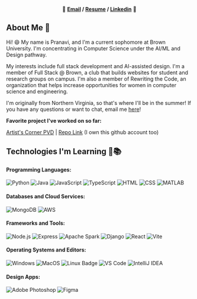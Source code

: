 
<p align="center"> 🌷 <b><a href="mailto:pranavi_lakshminarayanan@brown.edu">Email</a> / <a href="https://drive.google.com/file/d/1-esCSKYNwNM5LXcKbpi0YXJqFOlh2SfK/view?usp=sharing">Resume</a> / <a href="https://www.linkedin.com/in/prlakshm/">Linkedin</a></b> 🌷 </p>

## About Me 👋

Hi! 😄 My name is Pranavi, and I'm a current sophomore at Brown University. I'm concentrating in Computer Science under the AI/ML and Design pathway. 

My interests include full stack development and AI-assisted design. I'm a member of Full Stack @ Brown, a club that builds websites for student and research groups on campus. I'm also a member of Rewriting the Code, an organization that helps increase opportunities for women in computer science and engineering. 

I'm originally from Northern Virginia, so that's where I'll be in the summer! If you have any questions or want to chat, email me [here](mailto:pranavi_lakshminarayanan@brown.edu)!

**Favorite project I've worked on so far:** 

<a href="https://artistscornerpvd.github.io">Artist's Corner PVD</a> | <a href="https://github.com/artistscornerpvd/artistscornerpvd.github.io">Repo Link</a> (I own this github account too)



<!-- More info on badges: https://github.com/badges/shields/blob/master/doc/logos.md -->
<!-- SimpleIcons: https://simpleicons.org/ -->

## Technologies I'm Learning 🎒📚

#### Programming Languages:

![Python](http://img.shields.io/badge/-Python-3776AB?style=flat-square&logo=python&logoColor=fff7a1)
![Java](http://img.shields.io/badge/-Java-007396?style=flat-square&logo=java&logoColor=ffffff)
![JavaScript](https://img.shields.io/badge/-JavaScript-%23F7DF1C?style=flat-square&logo=javascript&logoColor=000000&color=d1b01f)
![TypeScript](https://img.shields.io/badge/-TypeScript-%23282C34?style=flat-square&logo=typescript&logoColor=ffffff&color=007acc)
![HTML](https://img.shields.io/badge/-HTML-%23282C34?style=flat-square&logo=html5&lo&logoColor=ffffff&color=e34c26)
![CSS](https://img.shields.io/badge/-CSS-%23282C34?style=flat-square&logo=css3&logoColor=379AD6)
![MATLAB](https://img.shields.io/badge/-MATLAB-%232C2D72?style=flat-square)



#### Databases and Cloud Services:

![MongoDB](https://img.shields.io/badge/-MongoDB-47A248?style=flat-square&logo=mongodb&logoColor=ffffff)
![AWS](https://img.shields.io/badge/-AWS-%23282C34?style=flat-square&logo=amazon-aws)



#### Frameworks and Tools:

![Node.js](https://img.shields.io/badge/-Node.js-%23282C34?style=flat-square&logo=node.js&logoColor=ffffff&color=3c873a)
![Express](https://img.shields.io/badge/-Express-%23282C34?style=flat-square&logo=express)
![Apache Spark](https://img.shields.io/badge/-Apache%20Spark-%23282C34?style=flat-square&logo=apache-spark&logoColor=ffffff&color=E4682A)
![Django](https://img.shields.io/badge/-Django-%23282C34?style=flat-square&logo=django&color=14452f)
![React](https://img.shields.io/badge/-React-%23282C34?style=flat-square&logo=react)
![Vite](https://img.shields.io/badge/-Vite-%23282C34?style=flat-square&logo=vite&logoColor=ffffff&color=6a5acd)



#### Operating Systems and Editors:

![Windows](https://img.shields.io/badge/-Windows-%230078D4?logo=windows&style=flat-square&color=00a4ef)
![MacOS](https://img.shields.io/badge/-MacOS-%23000000?logo=apple&style=flat-square&color=808080)
![Linux Badge](https://img.shields.io/badge/-Linux-%23FCC624?logo=linux&style=flat-square&logoColor=000000)
![VS Code](http://img.shields.io/badge/-VS%20Code-007ACC?style=flat-square&logo=visual-studio-code&logoColor=ffffff)
![IntelliJ IDEA](http://img.shields.io/badge/-IntelliJ%20IDEA-000000?style=flat-square&logo=intellij-idea&logoColor=ffffff)



#### Design Apps:

![Adobe Photoshop](https://img.shields.io/badge/-Adobe%20Photoshop-%233C327B?style=flat-square&logo=adobe-photoshop&logoColor=ffffff)
![Figma](https://img.shields.io/badge/-Figma-%23ff7262?style=flat-square&logo=figma&logoColor=ffffff)

